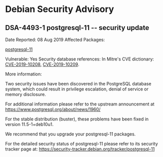 
Debian Security Advisory
========================


DSA-4493-1 postgresql-11 -- security update
-------------------------------------------



Date Reported:
08 Aug 2019
Affected Packages:

[postgresql-11](https://packages.debian.org/src:postgresql-11)

Vulnerable:
Yes
Security database references:
In Mitre's CVE dictionary: [CVE-2019-10208](https://security-tracker.debian.org/tracker/CVE-2019-10208), [CVE-2019-10209](https://security-tracker.debian.org/tracker/CVE-2019-10209).  

More information:

Two security issues have been discovered in the PostgreSQL database
system, which could result in privilege escalation, denial of service or
memory disclosure.


For additional information please refer to the upstream announcement at
<https://www.postgresql.org/about/news/1960/>


For the stable distribution (buster), these problems have been fixed in
version 11.5-1+deb10u1.


We recommend that you upgrade your postgresql-11 packages.


For the detailed security status of postgresql-11 please refer to
its security tracker page at:
<https://security-tracker.debian.org/tracker/postgresql-11>





